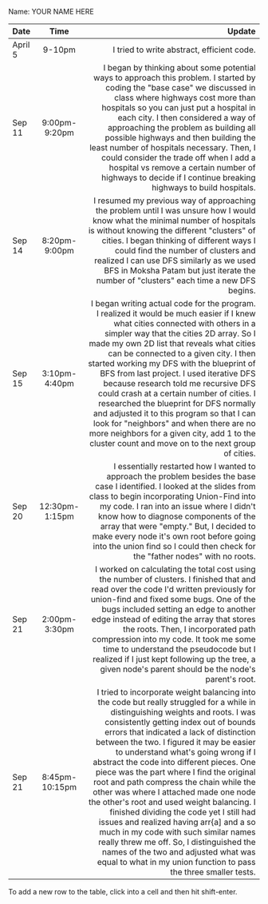 Name: YOUR NAME HERE

| Date    |      Time      |                                                                                                                                                                                                                                                                                                                                                                                                                                                                                                                                                                                                                                                                                                                                                                                                                     Update |
|:--------|:--------------:|---------------------------------------------------------------------------------------------------------------------------------------------------------------------------------------------------------------------------------------------------------------------------------------------------------------------------------------------------------------------------------------------------------------------------------------------------------------------------------------------------------------------------------------------------------------------------------------------------------------------------------------------------------------------------------------------------------------------------------------------------------------------------------------------------------------------------:|
| April 5 |     9-10pm     |                                                                                                                                                                                                                                                                                                                                                                                                                                                                                                                                                                                                                                                                                                                                                                                 I tried to write abstract, efficient code. |
| Sep 11  | 9:00pm-9:20pm  |                                                                                                                                                                                                                                                                                     I began by thinking about some potential ways to approach this problem. I started by coding the "base case" we discussed in class where highways cost more than hospitals so you can just put a hospital in each city. I then considered a way of approaching the problem as building all possible highways and then building the least number of hospitals necessary. Then, I could consider the trade off when I add a hospital vs remove a certain number of highways to decide if I continue breaking highways to build hospitals. |
| Sep 14  | 8:20pm-9:00pm  |                                                                                                                                                                                                                                                                                                                                                                                                                      I resumed my previous way of approaching the problem until I was unsure how I would know what the minimal number of hospitals is without knowing the different "clusters" of cities. I began thinking of different ways I could find the number of clusters and realized I can use DFS similarly as we used BFS in Moksha Patam but just iterate the number of "clusters" each time a new DFS begins. |
| Sep 15  | 3:10pm-4:40pm  |                                                                                                                                     I began writing actual code for the program. I realized it would be much easier if I knew what cities connected with others in a simpler way that the cities 2D array. So I made my own 2D list that reveals what cities can be connected to a given city. I then started working my DFS with the blueprint of BFS from last project. I used iterative DFS because research told me recursive DFS could crash at a certain number of cities. I researched the blueprint for DFS normally and adjusted it to this program so that I can look for "neighbors" and when there are no more neighbors for a given city, add 1 to the cluster count and move on to the next group of cities. |
| Sep 20  | 12:30pm-1:15pm |                                                                                                                                                                                                                                                                                                                                                                                         I essentially restarted how I wanted to approach the problem besides the base case I identified. I looked at the slides from class to begin incorporating Union-Find into my code. I ran into an issue where I didn't know how to diagnose components of the array that were "empty." But, I decided to make every node it's own root before going into the union find so I could then check for the "father nodes" with no roots. |
| Sep 21  | 2:00pm-3:30pm  |                                                                                                                                                                                                                                                                                                                   I worked on calculating the total cost using the number of clusters. I finished that and read over the code I'd written previously for union-find and fixed some bugs. One of the bugs included setting an edge to another edge instead of editing the array that stores the roots. Then, I incorporated path compression into my code. It took me some time to understand the pseudocode but I realized if I just kept following up the tree, a given node's parent should be the node's parent's root. |
| Sep 21  | 8:45pm-10:15pm | I tried to incorporate weight balancing into the code but really struggled for a while in distinguishing weights and roots. I was consistently getting index out of bounds errors that indicated a lack of distinction between the two. I figured it may be easier to understand what's going wrong if I abstract the code into different pieces. One piece was the part where I find the original root and path compress the chain while the other was where I attached made one node the other's root and used weight balancing. I finished dividing the code yet I still had issues and realized having arr{a] and a so much in my code with such similar names really threw me off. So, I distinguished the names of the two and adjusted what was equal to what in my union function to pass the three smaller tests. |


To add a new row to the table, click into a cell and then hit shift-enter.